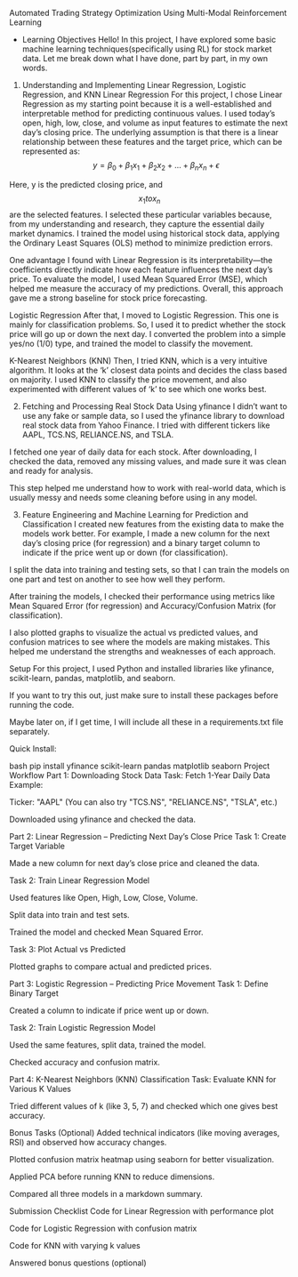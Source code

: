 Automated Trading Strategy Optimization Using Multi-Modal Reinforcement Learning

- Learning Objectives
  Hello! In this project, I have explored some basic machine learning techniques(specifically using RL) for stock market data. Let me break down what I have done, part by part, in my own words.

1. Understanding and Implementing Linear Regression, Logistic Regression, and KNN
   Linear Regression
   For this project, I chose Linear Regression as my starting point because it is a well-established and interpretable method for predicting continuous values. I used today’s open, high, low, close, and volume as input features to estimate the next day’s closing price. The underlying assumption is that there is a linear relationship between these features and the target price, which can be represented as: $$y = \beta_0 + \beta_1 x_1 + \beta_2 x_2 + \ldots + \beta_n x_n + \epsilon$$

Here, y is the predicted closing price, and $$x_1 to x_n$$ are the selected features. I selected these particular variables because, from my understanding and research, they capture the essential daily market dynamics. I trained the model using historical stock data, applying the Ordinary Least Squares (OLS) method to minimize prediction errors.

One advantage I found with Linear Regression is its interpretability—the coefficients directly indicate how each feature influences the next day’s price. To evaluate the model, I used Mean Squared Error (MSE), which helped me measure the accuracy of my predictions. Overall, this approach gave me a strong baseline for stock price forecasting.

Logistic Regression
After that, I moved to Logistic Regression. This one is mainly for classification problems. So, I used it to predict whether the stock price will go up or down the next day. I converted the problem into a simple yes/no (1/0) type, and trained the model to classify the movement.

K-Nearest Neighbors (KNN)
Then, I tried KNN, which is a very intuitive algorithm. It looks at the ‘k’ closest data points and decides the class based on majority. I used KNN to classify the price movement, and also experimented with different values of ‘k’ to see which one works best.

2. Fetching and Processing Real Stock Data Using yfinance
   I didn’t want to use any fake or sample data, so I used the yfinance library to download real stock data from Yahoo Finance. I tried with different tickers like AAPL, TCS.NS, RELIANCE.NS, and TSLA.

I fetched one year of daily data for each stock. After downloading, I checked the data, removed any missing values, and made sure it was clean and ready for analysis.

This step helped me understand how to work with real-world data, which is usually messy and needs some cleaning before using in any model.

3. Feature Engineering and Machine Learning for Prediction and Classification
   I created new features from the existing data to make the models work better. For example, I made a new column for the next day’s closing price (for regression) and a binary target column to indicate if the price went up or down (for classification).

I split the data into training and testing sets, so that I can train the models on one part and test on another to see how well they perform.

After training the models, I checked their performance using metrics like Mean Squared Error (for regression) and Accuracy/Confusion Matrix (for classification).

I also plotted graphs to visualize the actual vs predicted values, and confusion matrices to see where the models are making mistakes. This helped me understand the strengths and weaknesses of each approach.

Setup
For this project, I used Python and installed libraries like yfinance, scikit-learn, pandas, matplotlib, and seaborn.

If you want to try this out, just make sure to install these packages before running the code.

Maybe later on, if I get time, I will include all these in a requirements.txt file separately.

Quick Install:

bash
pip install yfinance scikit-learn pandas matplotlib seaborn
Project Workflow
Part 1: Downloading Stock Data
Task: Fetch 1-Year Daily Data
Example:

Ticker: "AAPL" (You can also try "TCS.NS", "RELIANCE.NS", "TSLA", etc.)

Downloaded using yfinance and checked the data.

Part 2: Linear Regression – Predicting Next Day’s Close Price
Task 1: Create Target Variable

Made a new column for next day’s close price and cleaned the data.

Task 2: Train Linear Regression Model

Used features like Open, High, Low, Close, Volume.

Split data into train and test sets.

Trained the model and checked Mean Squared Error.

Task 3: Plot Actual vs Predicted

Plotted graphs to compare actual and predicted prices.

Part 3: Logistic Regression – Predicting Price Movement
Task 1: Define Binary Target

Created a column to indicate if price went up or down.

Task 2: Train Logistic Regression Model

Used the same features, split data, trained the model.

Checked accuracy and confusion matrix.

Part 4: K-Nearest Neighbors (KNN) Classification
Task: Evaluate KNN for Various K Values

Tried different values of k (like 3, 5, 7) and checked which one gives best accuracy.

Bonus Tasks (Optional)
Added technical indicators (like moving averages, RSI) and observed how accuracy changes.

Plotted confusion matrix heatmap using seaborn for better visualization.

Applied PCA before running KNN to reduce dimensions.

Compared all three models in a markdown summary.

Submission Checklist
Code for Linear Regression with performance plot

Code for Logistic Regression with confusion matrix

Code for KNN with varying k values

Answered bonus questions (optional)
